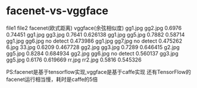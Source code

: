 # facenet-vs-vggface
file1    file2    facenet(欧式距离)  vggface(余弦相似度)
gg1.jpg  gg2.jpg  0.6976             0.74451
gg1.jpg  gg3.jpg  0.7641             0.626138
gg1.jpg  gg5.jpg  0.7882             0.58714
gg1.jpg  gg6.jpg  no detect          0.473986
gg1.jpg  gg7.jpg  no detect          0.475262
6.jpg    33.jpg   0.6209             0.467728
gg2.jpg  gg3.jpg  0.7289             0.646415
g2.jpg   gg5.jpg  0.8284             0.684934
gg2.jpg  gg6.jpg  no detect          0.560137
gg3.jpg  gg5.jpg  0.6176             0.619669
rr.jpg   rr2.jpg  0.5816             0.545326

PS:facenet是基于tensorflow实现,vggface是基于caffe实现
还有TensorFlow的facenet运行相当慢，耗时是caffe的5倍
